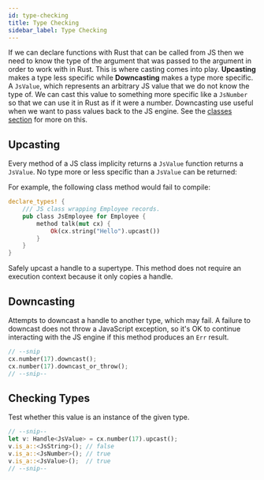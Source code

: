 ```yaml
---
id: type-checking
title: Type Checking
sidebar_label: Type Checking
---
```


If we can declare functions with Rust that can be called from JS then we need to know the type of the argument that was passed to the argument in order to work with in Rust. This is where casting comes into play. **Upcasting** makes a type less specific while **Downcasting** makes a type more specific. A `JsValue`, which represents an arbitrary JS value that we do not know the type of. We can cast this value to something more specific like a `JsNumber` so that we can use it in Rust as if it were a number. Downcasting use useful when we want to pass values back to the JS engine. See the [classes section](using-js-class-macros.md) for more on this.

## Upcasting

Every method of a JS class implicity returns a `JsValue` function returns a `JsValue`. No type more or less specific than a `JsValue` can be returned:

For example, the following class method would fail to compile:

```rust
declare_types! {
    /// JS class wrapping Employee records.
    pub class JsEmployee for Employee {
        method talk(mut cx) {
            Ok(cx.string("Hello").upcast())
        }
    }
}
```

Safely upcast a handle to a supertype.
This method does not require an execution context because it only copies a handle.

## Downcasting

Attempts to downcast a handle to another type, which may fail. A failure to downcast does not throw a JavaScript exception, so it's OK to continue interacting with the JS engine if this method produces an `Err` result.

```rust
// --snip
cx.number(17).downcast();
cx.number(17).downcast_or_throw();
// --snip--
```

## Checking Types

Test whether this value is an instance of the given type.

```rust
// --snip--
let v: Handle<JsValue> = cx.number(17).upcast();
v.is_a::<JsString>(); // false
v.is_a::<JsNumber>(); // true
v.is_a::<JsValue>();  // true
// --snip--
```